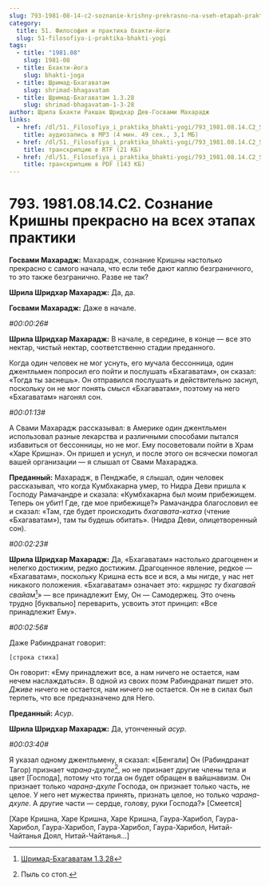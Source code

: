 ```yaml
---
slug: 793-1981-08-14-c2-soznanie-krishny-prekrasno-na-vseh-etapah-praktiki
category:
  title: 51. Философия и практика бхакти-йоги
  slug: 51-filosofiya-i-praktika-bhakti-yogi
tags:
  - title: "1981.08"
    slug: 1981-08
  - title: Бхакти-йога
    slug: bhakti-joga
  - title: Шримад-Бхагаватам
    slug: shrimad-bhagavatam
  - title: Шримад-Бхагаватам 1.3.28
    slug: shrimad-bhagavatam-1-3-28
author: Шрила Бхакти Ракшак Шридхар Дев-Госвами Махарадж
links:
  - href: /dl/51._Filosofiya_i_praktika_bhakti-yogi/793_1981.08.14.C2_SridharMj_Soznanie_Krishny_prekrasno_na_vseh_jetapah_praktiki.mp3
    title: аудиозапись в MP3 (4 мин. 49 сек., 3,1 МБ)
  - href: /dl/51._Filosofiya_i_praktika_bhakti-yogi/793_1981.08.14.C2_SridharMj_Soznanie_Krishny_prekrasno_na_vseh_jetapah_praktiki.rtf
    title: транскрипцию в RTF (21 КБ)
  - href: /dl/51._Filosofiya_i_praktika_bhakti-yogi/793_1981.08.14.C2_SridharMj_Soznanie_Krishny_prekrasno_na_vseh_jetapah_praktiki.pdf
    title: транскрипцию в PDF (143 КБ)
---
```


# 793. 1981.08.14.C2. Сознание Кришны прекрасно на всех этапах практики

**Госвами Махарадж:** Махарадж, сознание Кришны настолько прекрасно с самого начала, что если тебе дают каплю безграничного, то это также безгранично. Разве не так?

**Шрила Шридхар Махарадж:** Да, да.

**Госвами Махарадж:** Даже в начале.

*#00:00:26#*

**Шрила Шридхар Махарадж:** В начале, в середине, в конце — все это нектар, чистый нектар, соответственно стадии преданного.

Когда один человек не мог уснуть, его мучала бессонница, один джентльмен попросил его пойти и послушать «Бхагаватам», он сказал: «Тогда ты заснешь». Он отправился послушать и действительно заснул, поскольку он не мог понять смысл «Бхагаватам», поэтому на него «Бхагаватам» нагонял сон.

*#00:01:13#*

А Свами Махарадж рассказывал: в Америке один джентльмен использовал разные лекарства и различными способами пытался избавиться от бессонницы, но не мог. Ему посоветовали пойти в Храм «Харе Кришна». Он пришел и уснул, и после этого он всячески помогал вашей организации — я слышал от Свами Махараджа.

**Преданный:** Махарадж, в Пенджабе, я слышал, один человек рассказывал, что когда Кумбхакарна умер, то Нидра Деви пришла к Господу Рамачандре и сказала: «Кумбхакарна был моим прибежищем. Теперь он убит! Где, где мое прибежище?» Рамачандра благословил ее и сказал: «Там, где будет происходить *бхагавата-катха* (чтение «Бхагаватам»), там ты будешь обитать». (Нидра Деви, олицетворенный сон).

*#00:02:23#*

**Шрила Шридхар Махарадж:** Да, «Бхагаватам» настолько драгоценен и нелегко достижим, редко достижим. Драгоценное явление, редкое — «Бхагаватам», поскольку Кришна есть все и вся, а мы нигде, у нас нет никакого положения. «Бхагаватам» означает это: «*кр̣ш̣н̣ас ту бхагава̄н свайам*[^_ftn1]» — все принадлежит Ему, Он — Самодержец. Это очень трудно [буквально] переварить, усвоить этот принцип: «Все принадлежит Ему».

*#00:02:56#*

Даже Рабиндранат говорит:

    [строка стиха]

Он говорит: «Ему принадлежит все, а нам ничего не остается, нам нечем наслаждаться». В одной из своих поэм Рабиндранат пишет это. *Дживе* ничего не остается, нам ничего не остается. Он не в силах был терпеть, что все предназначено для Него.

**Преданный:** *Асур*.

**Шрила Шридхар Махарадж:** Да, утонченный *асур*.

*#00:03:40#*

Я указал одному джентльмену, я сказал: «[Бенгали] Он (Рабиндранат Тагор) признает *чаран̣а-дхуле*[^_ftn2], но не признает другие члены тела и цвет [Господа], потому что тогда он будет обращен в вайшнавизм. Он признает только *чаран̣а-дхуле* Господа, он признает только часть, не целое. У него нет мужества принять, признать целое, но только *чаран̣а-дхуле*. А другие части — сердце, голову, руки Господа?» [Смеется]

[Харе Кришна, Харе Кришна, Харе Кришна, Гаура-Харибол, Гаура-Харибол, Гаура-Харибол, Гаура-Харибол, Гаура-Харибол, Нитай-Чайтанья Доял, Нитай-Чайтанья…]



[^_ftn1]: [Шримад-Бхагаватам 1.3.28](../notes/shrimad-bhagavatam/shrimad-bhagavatam-1-3-28.md)

[^_ftn2]: Пыль со стоп.

